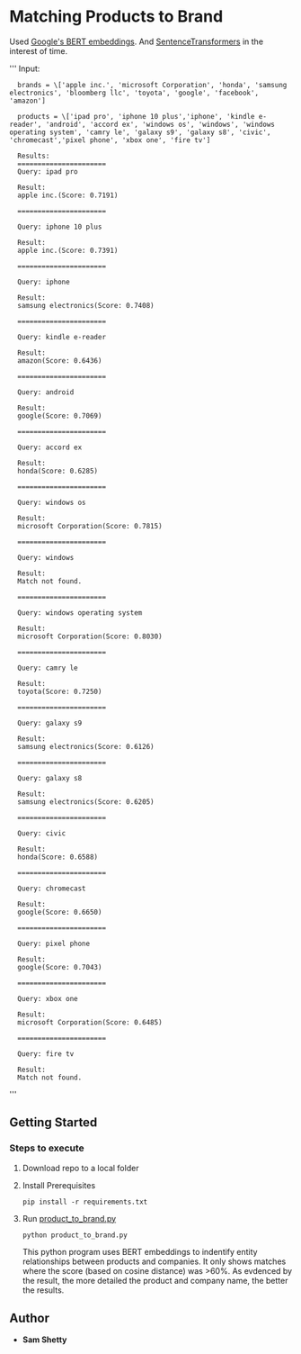# Matching Products to Brand

Used 
[Google's BERT embeddings](https://github.com/google-research/bert). And [SentenceTransformers](https://github.com/UKPLab/sentence-transformers) in the interest of time.

'''
      Input:

      brands = \['apple inc.', 'microsoft Corporation', 'honda', 'samsung electronics', 'bloomberg llc', 'toyota', 'google', 'facebook', 'amazon']

      products = \['ipad pro', 'iphone 10 plus','iphone', 'kindle e-reader', 'android', 'accord ex', 'windows os', 'windows', 'windows operating system', 'camry le', 'galaxy s9', 'galaxy s8', 'civic', 'chromecast','pixel phone', 'xbox one', 'fire tv']

      Results: 
      ======================
      Query: ipad pro
      
      Result:
      apple inc.(Score: 0.7191)
      
      ======================
      
      Query: iphone 10 plus
      
      Result:
      apple inc.(Score: 0.7391)
      
      ======================
      
      Query: iphone

      Result:
      samsung electronics(Score: 0.7408)

      ======================

      Query: kindle e-reader

      Result:
      amazon(Score: 0.6436)

      ======================

      Query: android

      Result:
      google(Score: 0.7069)

      ======================

      Query: accord ex

      Result:
      honda(Score: 0.6285)

      ======================

      Query: windows os

      Result:
      microsoft Corporation(Score: 0.7815)

      ======================

      Query: windows

      Result:
      Match not found.

      ======================

      Query: windows operating system

      Result:
      microsoft Corporation(Score: 0.8030)

      ======================

      Query: camry le

      Result:
      toyota(Score: 0.7250)

      ======================

      Query: galaxy s9

      Result:
      samsung electronics(Score: 0.6126)

      ======================

      Query: galaxy s8

      Result:
      samsung electronics(Score: 0.6205)

      ======================

      Query: civic

      Result:
      honda(Score: 0.6588)

      ======================

      Query: chromecast

      Result:
      google(Score: 0.6650)

      ======================

      Query: pixel phone

      Result:
      google(Score: 0.7043)

      ======================

      Query: xbox one

      Result:
      microsoft Corporation(Score: 0.6485)

      ======================

      Query: fire tv

      Result:
      Match not found.
'''

## Getting Started

### Steps to execute

1. Download repo to a local folder

2. Install Prerequisites

   ```
   pip install -r requirements.txt
   ```
   
3. Run [product_to_brand.py](https://github.com/samshetty/product-to-brand/blob/master/product_to_brand.py)

   ```
   python product_to_brand.py
   ```

   This python program uses BERT embeddings to indentify entity relationships between products and companies. It only shows matches where the score (based on cosine distance) was >60%. As evdenced by the result, the more detailed the product and company name, the better the results.
  
## Author

* **Sam Shetty** 
